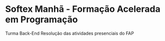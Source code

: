 # Softex Manhã - Formação Acelerada em Programação
Turma Back-End
Resolução das atividades presenciais do FAP
